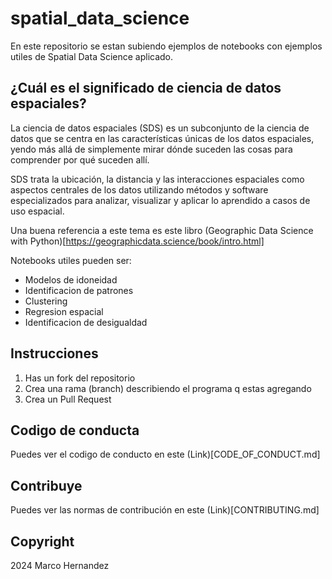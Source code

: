 # spatial_data_science

En este repositorio se estan subiendo ejemplos de notebooks con ejemplos utiles de Spatial Data Science aplicado.

## ¿Cuál es el significado de ciencia de datos espaciales?
La ciencia de datos espaciales (SDS) es un subconjunto de la ciencia de datos que se centra en las características únicas de los datos espaciales, yendo más allá de simplemente mirar dónde suceden las cosas para comprender por qué suceden allí.

SDS trata la ubicación, la distancia y las interacciones espaciales como aspectos centrales de los datos utilizando métodos y software especializados para analizar, visualizar y aplicar lo aprendido a casos de uso espacial.

Una buena referencia a este tema es este libro (Geographic Data Science with Python)[https://geographicdata.science/book/intro.html] 

Notebooks utiles pueden ser:

- Modelos de idoneidad
- Identificacion de patrones
- Clustering
- Regresion espacial
- Identificacion de desigualdad 


## Instrucciones

1. Has un fork del repositorio
2. Crea una rama (branch) describiendo el programa q estas agregando
3. Crea un Pull Request


## Codigo de conducta
Puedes ver el codigo de conducto en este (Link)[CODE_OF_CONDUCT.md]


## Contribuye
Puedes ver las normas de contribución en este (Link)[CONTRIBUTING.md]

## Copyright
2024 Marco Hernandez